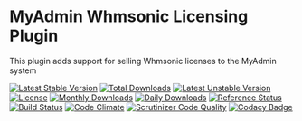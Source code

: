 # MyAdmin Whmsonic Licensing Plugin

This plugin adds support for selling Whmsonic licenses to the MyAdmin system

[![Latest Stable Version](https://poser.pugx.org/detain/myadmin-whmsonic-licensing/version)](https://packagist.org/packages/detain/myadmin-whmsonic-licensing)
[![Total Downloads](https://poser.pugx.org/detain/myadmin-whmsonic-licensing/downloads)](https://packagist.org/packages/detain/myadmin-whmsonic-licensing)
[![Latest Unstable Version](https://poser.pugx.org/detain/myadmin-whmsonic-licensing/v/unstable)](//packagist.org/packages/detain/myadmin-whmsonic-licensing)
[![License](https://poser.pugx.org/detain/myadmin-whmsonic-licensing/license)](https://packagist.org/packages/detain/myadmin-whmsonic-licensing)
[![Monthly Downloads](https://poser.pugx.org/detain/myadmin-whmsonic-licensing/d/monthly)](https://packagist.org/packages/detain/myadmin-whmsonic-licensing)
[![Daily Downloads](https://poser.pugx.org/detain/myadmin-whmsonic-licensing/d/daily)](https://packagist.org/packages/detain/myadmin-whmsonic-licensing)
[![Reference Status](https://www.versioneye.com/php/detain:myadmin-whmsonic-licensing/reference_badge.svg?style=flat)](https://www.versioneye.com/php/detain:myadmin-whmsonic-licensing/references)
[![Build Status](https://travis-ci.org/detain/myadmin-whmsonic-licensing.svg?branch=master)](https://travis-ci.org/detain/myadmin-whmsonic-licensing)
[![Code Climate](https://codeclimate.com/github/detain/myadmin-whmsonic-licensing/badges/gpa.svg)](https://codeclimate.com/github/detain/myadmin-whmsonic-licensing)
[![Scrutinizer Code Quality](https://scrutinizer-ci.com/g/detain/myadmin-whmsonic-licensing/badges/quality-score.png?b=master)](https://scrutinizer-ci.com/g/detain/myadmin-whmsonic-licensing/?branch=master)
[![Codacy Badge](https://api.codacy.com/project/badge/Grade/dcfdb555bf234afabceb40728959280b)](https://www.codacy.com/app/detain/myadmin-whmsonic-licensing)
